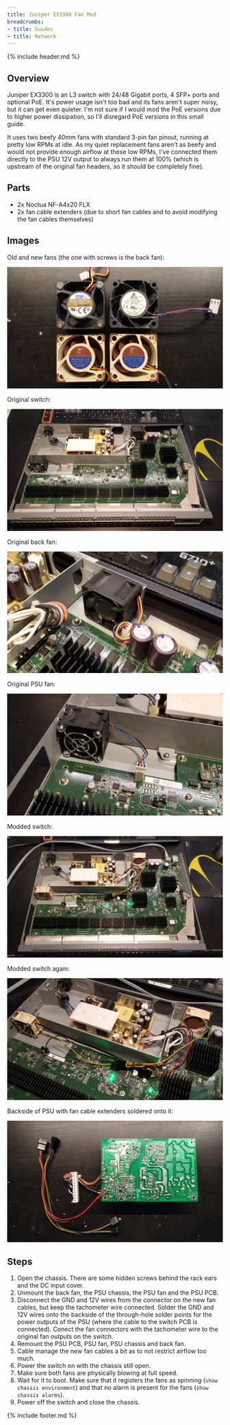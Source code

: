 ```yaml
---
title: Juniper EX3300 Fan Mod
breadcrumbs:
- title: Guides
- title: Network
---
```

{% include header.md %}

## Overview

Juniper EX3300 is an L3 switch with 24/48 Gigabit ports, 4 SFP+ ports and optional PoE. It's power usage isn't too bad and its fans aren't super noisy, but it can get even quieter. I'm not sure if I would mod the PoE versions due to higher power dissipation, so I'll disregard PoE versions in this small guide.

It uses two beefy 40mm fans with standard 3-pin fan pinout, running at pretty low RPMs at idle. As my quiet replacement fans aren't as beefy and would not provide enough airflow at these low RPMs, I've connected them directly to the PSU 12V output to always run them at 100% (which is upstream of the original fan headers, so it should be completely fine).

## Parts

- 2x Noctua NF-A4x20 FLX
- 2x fan cable extenders (due to short fan cables and to avoid modifying the fan cables themselves)

## Images

Old and new fans (the one with screws is the back fan):

[![All fans](files/fans-all.jpg)](files/fans-all.jpg)

Original switch:

[![Original switch](files/switch-original.jpg)](files/switch-original.jpg)

Original back fan:

[![Original back fan](files/fan-old-back.jpg)](files/fan-old-back.jpg)

Original PSU fan:

[![Original PSU fan](files/fan-old-psu.jpg)](files/fan-old-psu.jpg)

Modded switch:

[![Modded switch](files/switch-modded.jpg)](files/switch-modded.jpg)

Modded switch again:

[![Modded switch, different angle](files/switch-modded-2.jpg)](files/switch-modded-2.jpg)

Backside of PSU with fan cable extenders soldered onto it:

[![PSU backside](files/psu-back.jpg)](files/psu-back.jpg)

## Steps

1. Open the chassis. There are some hidden screws behind the rack ears and the DC input cover.
1. Unmount the back fan, the PSU chassis, the PSU fan and the PSU PCB.
1. Disconnect the GND and 12V wires from the connector on the new fan cables, but keep the tachometer wire connected. Solder the GND and 12V wires onto the backside of the through-hole solder points for the power outputs of the PSU (where the cable to the switch PCB is connected). Conect the fan connectors with the tachometer wire to the original fan outputs on the switch.
1. Remount the PSU PCB, PSU fan, PSU chassis and back fan.
1. Cable manage the new fan cables a bit as to not restrict airflow too much.
1. Power the switch on with the chassis still open.
1. Make sure both fans are physically blowing at full speed.
1. Wait for it to boot. Make sure that it registers the fans as spinning (`show chassis environment`) and that no alarm is present for the fans (`show chassis alarms`).
1. Power off the switch and close the chassis.

{% include footer.md %}
